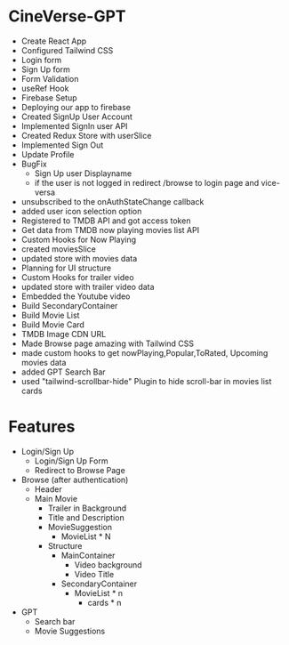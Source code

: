# CineVerse-GPT

- Create React App
- Configured Tailwind CSS
- Login form
- Sign Up form
- Form Validation
- useRef Hook
- Firebase Setup
- Deploying our app to firebase
- Created SignUp User Account
- Implemented SignIn user API
- Created Redux Store with userSlice
- Implemented Sign Out
- Update Profile
- BugFix 
  - Sign Up user Displayname
  - if the user is not logged in redirect /browse to login page and vice-versa
- unsubscribed to the onAuthStateChange callback
- added user icon selection option
- Registered to TMDB API and got access token
- Get data from TMDB now playing movies list API
- Custom Hooks for Now Playing
- created moviesSlice
- updated store with movies data
- Planning for UI structure
- Custom Hooks for trailer video
- updated store with trailer video data
- Embedded the Youtube video
- Build SecondaryContainer
- Build Movie List
- Build Movie Card
- TMDB Image CDN URL
- Made Browse page amazing with Tailwind CSS
- made custom hooks to get nowPlaying,Popular,ToRated, Upcoming movies data
- added GPT Search Bar
- used "tailwind-scrollbar-hide" Plugin to hide scroll-bar in movies list cards
# Features
-   Login/Sign Up
    -   Login/Sign Up Form
    -   Redirect to Browse Page
-   Browse (after authentication)
    -   Header
    -   Main Movie
        -   Trailer in Background
        -   Title and Description
        -   MovieSuggestion
            -   MovieList * N
        - Structure
          - MainContainer
            - Video background
            - Video Title
          - SecondaryContainer
            - MovieList * n
              - cards * n  
- GPT
  - Search bar
  - Movie Suggestions
  
